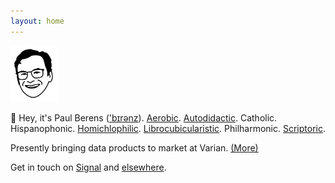 ```yaml
---
layout: home
---
```

<img src="/assets/images/pmb.avatar.tr.png" width="15%" height="15%">

👋 Hey, it's Paul Berens (['b&#x026A;r&#x0259;nz](/assets/audio/berens.mp3)). [Aerobic](/run/). [Autodidactic](/learning/). Catholic. Hispanophonic. [Homichlophilic](/sf/). [Librocubicularistic](/books/). Philharmonic. [Scriptoric](/blog/).

Presently bringing data products to market at Varian. [(More)](/bio/)

Get in touch on <a href="https://signal.org" target="_blank">Signal</a> and [elsewhere](/contact/).